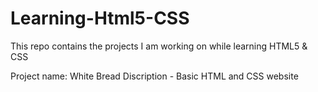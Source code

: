 # Learning-Html5-CSS
This repo contains the projects I am working on while learning HTML5 &amp; CSS

Project name: White Bread
  Discription - Basic HTML and CSS website
  
